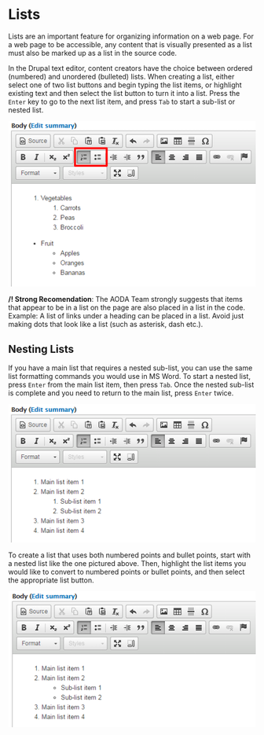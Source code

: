 # Lists

Lists are an important feature for organizing information on a web page. For a web page to be accessible, any content that is visually presented as a list must also be marked up as a list in the source code.

In the Drupal text editor, content creators have the choice between ordered \(numbered\) and unordered \(bulleted\) lists. When creating a list, either select one of two list buttons and begin typing the list items, or highlight existing text and then select the list button to turn it into a list. Press the `Enter` key to go to the next list item, and press `Tab` to start a sub-list or nested list.

![Drupal text editor example list](../.gitbook/assets/lists-example-2%20%283%29.png)

**/! Strong Recomendation**: The AODA Team strongly suggests that items that appear to be in a list on the page are also placed in a list in the code. Example: A list of links under a heading can be placed in a list. Avoid just making dots that look like a list \(such as asterisk, dash etc.\).

## Nesting Lists

If you have a main list that requires a nested sub-list, you can use the same list formatting commands you would use in MS Word. To start a nested list, press `Enter` from the main list item, then press `Tab`. Once the nested sub-list is complete and you need to return to the main list, press `Enter` twice.

![Nested lists example](../.gitbook/assets/nested-list-example.png)

To create a list that uses both numbered points and bullet points, start with a nested list like the one pictured above. Then, highlight the list items you would like to convert to numbered points or bullet points, and then select the appropriate list button.

![Mixed nested list example](../.gitbook/assets/mixed-list-example.png)

